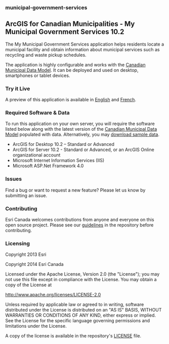 ### municipal-government-services
## ArcGIS for Canadian Municipalities - My Municipal Government Services 10.2

The My Municipal Government Services application helps residents locate a municipal facility and obtain information about municipal services such as recycling and waste pickup schedules.

The application is highly configurable and works with the [Canadian Municipal Data Model](http://www.arcgis.com/home/item.html?id=0487111bd16a4c2ca757687d588aa783 "Download the Data Model").  It can be deployed and used on desktop, smartphones or tablet devices.

### Try it Live

A preview of this application is available in [English](http://apps.esri.ca/MunicipalServices/ "Try it live") and [French](http://apps.esri.ca/MunicipalServices/fr "Essayer l'application en français").

### Required Software & Data
To run this application on your own server, you will require the software listed below along with the latest version of the [Canadian Municipal Data Model](http://www.arcgis.com/home/item.html?id=0487111bd16a4c2ca757687d588aa783 "Download the Data Model") populated with data. Alternatively, you may [download sample data](http://www.arcgis.com/home/item.html?id=cce7b61da118417aa4e36696969698cb).

- ArcGIS for Desktop 10.2 – Standard or Advanced
- ArcGIS for Server 10.2 - Standard or Advanced, or an ArcGIS Online organizational account
- Microsoft Internet Information Services (IIS)
- Microsoft ASP.Net Framework 4.0

### Issues

Find a bug or want to request a new feature? Please let us know by submitting an issue.

### Contributing

Esri Canada welcomes contributions from anyone and everyone on this open source project. Please see our [guidelines](../master/Contributing.md) in the repository before contributing.

### Licensing
Copyright 2013 Esri

Copyright 2014 Esri Canada

Licensed under the Apache License, Version 2.0 (the "License"); you may not use this file except in compliance with the License. You may obtain a copy of the License at

http://www.apache.org/licenses/LICENSE-2.0

Unless required by applicable law or agreed to in writing, software distributed under the License is distributed on an "AS IS" BASIS, WITHOUT WARRANTIES OR CONDITIONS OF ANY KIND, either express or implied. See the License for the specific language governing permissions and limitations under the License.

A copy of the license is available in the repository's [LICENSE](../master/LICENSE) file.